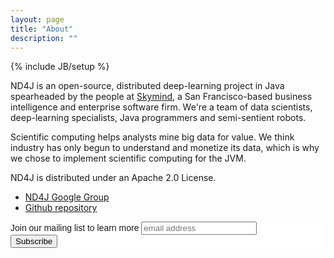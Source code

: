 ```yaml
---
layout: page
title: "About"
description: ""
---
```

{% include JB/setup %}

ND4J is an open-source, distributed deep-learning project in Java spearheaded by the people at [Skymind](http://www.skymind.io/contact.html), a San Francisco-based business intelligence and enterprise software firm. We're a team of data scientists, deep-learning specialists, Java programmers and semi-sentient robots.

Scientific computing helps analysts mine big data for value. We think industry has only begun to understand and monetize its data, which is why we chose to implement scientific computing for the JVM. 

ND4J is distributed under an Apache 2.0 License. 

* [ND4J Google Group](https://groups.google.com/forum/#!forum/nd4j)
* [Github repository](https://github.com/SkymindIO/nd4j/)

<!-- Begin MailChimp Signup Form -->
<link href="//cdn-images.mailchimp.com/embedcode/slim-081711.css" rel="stylesheet" type="text/css">
<style type="text/css">
	#mc_embed_signup{background:#fff; clear:left; font:14px Helvetica,Arial,sans-serif; }
	/* Add your own MailChimp form style overrides in your site stylesheet or in this style block.
	   We recommend moving this block and the preceding CSS link to the HEAD of your HTML file. */
</style>
<div id="mc_embed_signup">
<form action="//skymind.us8.list-manage.com/subscribe/post?u=26a43400cdacd6b98b676f703&amp;id=1f5b16d539" method="post" id="mc-embedded-subscribe-form" name="mc-embedded-subscribe-form" class="validate" target="_blank" novalidate>
	<label for="mce-EMAIL">Join our mailing list to learn more</label>
	<input type="email" value="" name="EMAIL" class="email" id="mce-EMAIL" placeholder="email address" required>
    <!-- real people should not fill this in and expect good things - do not remove this or risk form bot signups-->
    <div style="position: absolute; left: -5000px;"><input type="text" name="b_26a43400cdacd6b98b676f703_1f5b16d539" tabindex="-1" value=""></div>
    <div class="clear"><input type="submit" value="Subscribe" name="subscribe" id="mc-embedded-subscribe" class="button"></div>
</form>
</div>
<!--End mc_embed_signup-->
